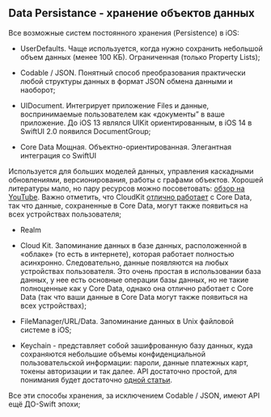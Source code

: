 ## Data Persistance - хранение объектов данных

Все возможные систем постоянного хранения (Persistence) в iOS:

* UserDefaults. Чаще используется, когда нужно сохранить небольшой объем данных (менее 100 КБ). Ограниченная (только Property Lists);

* Codable / JSON. Понятный способ преобразования практически любой структуры данных в формат JSON обмена данными и наоборот;

* UIDocument. Интегрирует приложение Files и данные, воспринимаемые пользователем как «документы” в ваше приложение. До iOS 13 являлся UIKit ориентированным, в iOS 14 в SwiftUI 2.0 появился DocumentGroup;

* Core Data Мощная. Объектно-ориентированная. Элегантная интеграция со SwiftUI

Используется для больших моделей данных, управления каскадными обновлениями, версионирования, работы с графами объектов. Хорошей литературы мало, но пару ресурсов можно посоветовать: [обзор на YouTube](https://www.youtube.com/playlist?list=PLMRqhzcHGw1aDYKmCuqXQ_IqpWpJlpoJ3).
Важно отметить, что CloudKit [отлично работает](https://www.wwdcnotes.com/notes/wwdc19/202/) с Core Data, так что данные, сохраненные в Core Data, могут также появиться на всех устройствах пользователя;

* Realm

* Cloud Kit. Запоминание данных в базе данных, расположенной в «облаке» (то есть в интернете), которая работает полностью асинхронно. Следовательно, данные появляются на любых устройствах пользователя. Это очень простая в использовании база данных, у нее есть основные операции базы данных, но не такие полноценные как у Core Data, однако она отлично работает с Core Data (так что ваши данные в Core Data могут также появиться на всех устройствах);

* FileManager/URL/Data. Запоминание данных в Unix файловой системе в iOS;

* Keychain - представляет собой зашифрованную базу данных, куда сохраняются небольшие объемы конфиденциальной пользовательской информации: пароли, данные платежных карт, токены авторизации и так далее. API достаточно простой, для понимания будет достаточно [одной статьи](https://habr.com/ru/articles/526510/).



Все эти способы хранения, за исключением Codable / JSON, имеют API ещё ДО-Swift эпохи;
